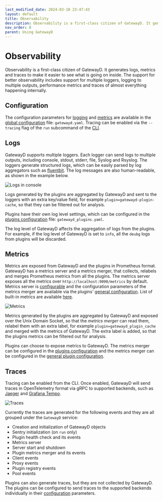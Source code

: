 ```yaml
---
last_modified_date: 2024-03-10 23:47:43
layout: default
title: Observability
description: Observability is a first-class citizen of GatewayD. It generates logs, metrics and traces to make it easier to see what is going on inside.
nav_order: 8
parent: Using GatewayD
---
```


# Observability

Observability is a first-class citizen of GatewayD. It generates logs, metrics and traces to make it easier to see what is going on inside. The support for better observability includes support for multiple loggers, logging to multiple outputs, performance metrics and traces of almost everything happening internally.

## Configuration

The configuration parameters for [logging](/using-gatewayd/global-configuration/loggers) and [metrics](/using-gatewayd/global-configuration/metrics) are available in the [global configuration](/using-gatewayd/configuration) file: `gatewayd.yaml`. Tracing can be enabled via the `--tracing` flag of the `run` subcommand of the [CLI](/using-gatewayd/CLI).

## Logs

GatewayD supports multiple loggers. Each logger can send logs to multiple outputs, including console, stdout, stderr, file, Syslog and Rsyslog. The loggers generate structured logs, which can be easily parsed by log aggregators such as [fluentbit](https://fluentbit.io/). The log messages are also human-readable, as shown in the example below.

![Logs in console](/assets/console-log.png)

Logs generated by the plugins are aggregated by GatewayD and sent to the loggers with an extra key/value field, for example `plugin=gatewayd-plugin-cache`, so that they can be filtered out for analysis.

Plugins have their own log level settings, which can be configured in the [plugins configuration](/using-gatewayd/plugins-configuration/plugins-configuration) file: `gatewayd_plugins.yaml`.

The log level of GatewayD affects the aggregation of logs from the plugins. For example, if the log level of GatewayD is set to `info`, all the `deubg` logs from plugins will be discarded.

## Metrics

Metrics are exposed from GatewayD and the plugins in Prometheus format. GatewayD has a metrics server and a metrics merger, that collects, relabels and merges Prometheus metrics from all the plugins. The metrics server exposes all the metrics over `http://localhost:9090/metrics` by default. Metrics server is [configurable](/using-gatewayd/global-configuration/metrics#configuration-parameters) and the configuration parameters of the metrics merger are available via the plugins' [general configuration](/using-gatewayd/plugins-configuration/general-configurations). List of built-in metrics are available [here](/using-gatewayd/global-configuration/metrics#built-in-metrics).

![Metrics](/assets/prometheus.png)

Metrics generated by the plugins are aggregated by GatewayD and exposed over the Unix Domain Socket, so that the *metrics merger* can read them, relabel them with an extra label, for example `plugin=gatewayd_plugin_cache` and merged with the metrics of GatewayD. The extra label is added, so that the plugins metrics can be filtered out for analysis.

Plugins can choose to expose metrics to GatewayD. The metrics merger can be configured in the [plugins configuration](/using-gatewayd/plugins-configuration/plugins-configuration) and the metrics merger can be configured in the [general plugin configuration](/using-gatewayd/plugins-configuration/general-configurations).

## Traces

Tracing can be enabled from the CLI. Once enabled, GatewayD will send traces in OpenTelemetry format via gRPC to supported backends, such as [Jaeger](https://www.jaegertracing.io/) and [Grafana Tempo](https://grafana.com/oss/tempo/).

![Traces](/assets/jaeger.png)

Currently the traces are generated for the following events and they are all grouped under the `GatewayD` service:

* Creation and initialization of GatewayD objects
* Sentry initialization (on `run` only)
* Plugin health check and its events
* Metrics server
* Server start and shutdown
* Plugin metrics merger and its events
* Client events
* Proxy events
* Plugin registry events
* Pool events

Plugins can also generate traces, but they are not collected by GatewayD. The plugins can be configured to send traces to the supported backends individually in their [configuration](/using-gatewayd/plugins-configuration/plugins-configuration) parameters.
